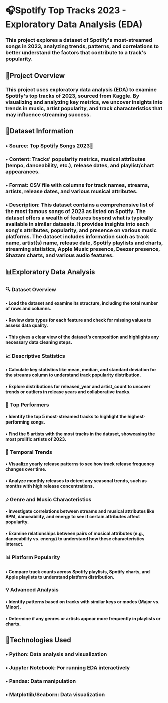 
# 🎧Spotify Top Tracks 2023 - Exploratory Data Analysis (EDA) 

### This project explores a dataset of Spotify's most-streamed songs in 2023, analyzing trends, patterns, and correlations to better understand the factors that contribute to a track's popularity.

## 🎯Project Overview
### This project uses exploratory data analysis (EDA) to examine Spotify's top tracks of 2023, sourced from Kaggle. By visualizing and analyzing key metrics, we uncover insights into trends in music, artist popularity, and track characteristics that may influence streaming success.

## 📁Dataset Information
### • Source: [Top Spotify Songs 2023](https://www.kaggle.com/datasets/nelgiriyewithana/top-spotify-songs-2023)🎵
### • Content: Tracks' popularity metrics, musical attributes (tempo, danceability, etc.), release dates, and playlist/chart appearances.
### • Format: CSV file with columns for track names, streams, artists, release dates, and various musical attributes.
### • Description: This dataset contains a comprehensive list of the most famous songs of 2023 as listed on Spotify. The dataset offers a wealth of features beyond what is typically available in similar datasets. It provides insights into each song's attributes, popularity, and presence on various music platforms. The dataset includes information such as track name, artist(s) name, release date, Spotify playlists and charts, streaming statistics, Apple Music presence, Deezer presence, Shazam charts, and various audio features.

## 📊Exploratory Data Analysis
### 🔍 Dataset Overview
#### • Load the dataset and examine its structure, including the total number of rows and columns.
#### • Review data types for each feature and check for missing values to assess data quality.
#### • This gives a clear view of the dataset’s composition and highlights any necessary data cleaning steps.
### 📈 Descriptive Statistics
#### • Calculate key statistics like mean, median, and standard deviation for the streams column to understand track popularity distribution.
#### • Explore distributions for released_year and artist_count to uncover trends or outliers in release years and collaborative tracks.
### 🌟 Top Performers
#### • Identify the top 5 most-streamed tracks to highlight the highest-performing songs.
#### • Find the 5 artists with the most tracks in the dataset, showcasing the most prolific artists of 2023.
### 📅 Temporal Trends
#### • Visualize yearly release patterns to see how track release frequency changes over time.
#### • Analyze monthly releases to detect any seasonal trends, such as months with high release concentrations.
### 🎶 Genre and Music Characteristics
#### • Investigate correlations between streams and musical attributes like BPM, danceability, and energy to see if certain attributes affect popularity.
#### • Examine relationships between pairs of musical attributes (e.g., danceability vs. energy) to understand how these characteristics interact.
### 📊 Platform Popularity
#### • Compare track counts across Spotify playlists, Spotify charts, and Apple playlists to understand platform distribution.
### 💡 Advanced Analysis
#### • Identify patterns based on tracks with similar keys or modes (Major vs. Minor).
#### • Determine if any genres or artists appear more frequently in playlists or charts.

## 🔧Technologies Used
### • Python: Data analysis and visualization
### • Jupyter Notebook: For running EDA interactively
### • Pandas: Data manipulation
### • Matplotlib/Seaborn: Data visualization
